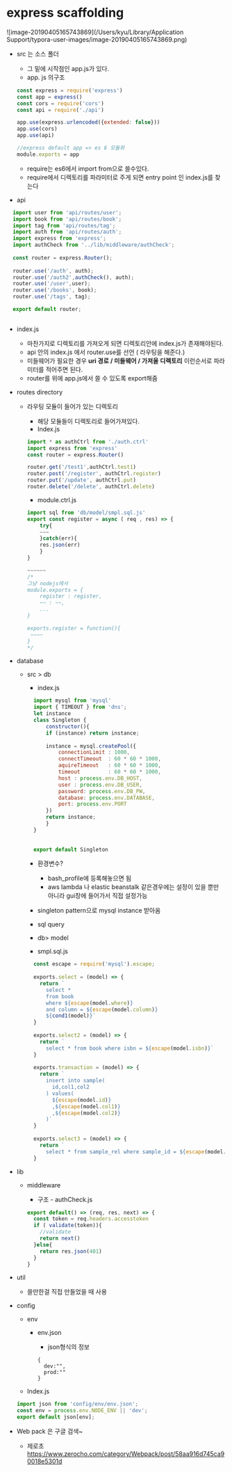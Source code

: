 # express scaffolding

![image-20190405165743869](/Users/kyu/Library/Application Support/typora-user-images/image-20190405165743869.png)

- src 는 소스 폴더

  - 그 밑에 시작점인 app.js가 있다. 
  - app. js 의구조

  ```javascript
  const express = require('express')
  const app = express()
  const cors = require('cors')
  const api = require('./api')
  
  app.use(express.urlencoded({extended: false}))
  app.use(cors)
  app.use(api)
  
  //express default app => es 6 모듈화
  module.exports = app
  ```

  - require는 es6에서 import from으로 쓸수있다.
  - require에서 디렉토리를 파라미터로 주게 되면 entry point 인 index.js를 찾는다

- api

```javascript
  import user from 'api/routes/user';
  import book from 'api/routes/book';
  import tag from 'api/routes/tag';
  import auth from 'api/routes/auth';
  import express from 'express';
  import authCheck from '../lib/middleware/authCheck';
  
  const router = express.Router();
 
  router.use('/auth', auth);
  router.use('/auth2',authCheck(), auth);
  router.use('/user',user);
  router.use('/books', book);
  router.use('/tags', tag);

  export default router;
 
```

- index.js
  - 마찬가지로 디렉토리를 가져오게 되면 디렉토리안에 index.js가 존재해야된다.
  - api 안의 index.js 에서 router.use를 선언 ( 라우팅을 해준다.)
  - 미들웨어가 필요한 경우 **uri 경로 / 미들웨어 / 가져올 디렉토리** 이런순서로 파라미터를 적어주면 된다.
  - router를 위에 app.js에서 쓸 수 있도록 export해줌

- routes directory

  - 라우팅 모듈이 들어가 있는 디렉토리

    - 해당 모듈들이 디렉토리로 들어가져있다.
    - Index.js

    ```javascript
    import * as authCtrl from './auth.ctrl'
    import express from 'express'
    const router = express.Router()
    
    router.get('/test1',authCtrl.test1)
    router.post('/register', authCtrl.register)
    router.put('/update', authCtrl.put)
    router.delete('/delete', authCtrl.delete)
    ```

    - module.ctrl.js

    ```javascript
    import sql from 'db/model/smpl.sql.js'
    export const register = async ( req , res) => {
    	try{
        ~~~
    	}catch(err){
        res.json(err)
    	}
    }
    
    ~~~~~~
    /*
    그냥 nodejs에서
    module.exports = {
    	register : register,
    	~~ : ~~,
    	...
    }
    
    exports.register = function(){
     ~~~~
    }
    */
    ```

- database

  - src > db 

    - index.js

    ```javascript
      import mysql from 'mysql'
      import { TIMEOUT } from 'dns';
      let instance
      class Singleton {
          constructor(){
          if (instance) return instance;
      
          instance = mysql.createPool({
              connectionLimit : 1000,
              connectTimeout  : 60 * 60 * 1000,
              aquireTimeout   : 60 * 60 * 1000,
              timeout         : 60 * 60 * 1000,
              host : process.env.DB_HOST,
              user : process.env.DB_USER,
              password: process.env.DB_PW,
              database: process.env.DATABASE,
              port: process.env.PORT
          })
          return instance;
          }
      }
     
     
      export default Singleton
    ```

    - 환경변수? 
      - bash_profile에 등록해놓으면 됨
      - aws lambda 나 elastic beanstalk 같은경우에는 설정이 있을 뿐만 아니라 gui창에 들어가서 직접 설정가능
    - singleton pattern으로 mysql instance 받아옴
    - sql query

    - db>  model
    - smpl.sql.js

    ```javascript
      const escape = require('mysql').escape;
     
      exports.select = (model) => {
        return `
          select *
          from book
          where ${escape(model.where)}
          and column = ${escape(model.column)}
          ${cond1(model)}`
      }
     
      exports.select2 = (model) => {
        return `
          select * from book where isbn = ${escape(model.isbn)}`
      }
     
      exports.transaction = (model) => {
        return `
          insert into sample(
            id,col1,col2
          ) values(
            ${escape(model.id)}
            ,${escape(model.col1)}
            ,${escape(model.col2)}
          )`
      }
     
      exports.select3 = (model) => {
        return `
          select * from sample_rel where sample_id = ${escape(model.sample_id)}`
      }
    ```

- lib

  - middleware

    - 구조 - authCheck.js

    ```javascript
    export default() => (req, res, next) => {
      const token = req.headers.accesstoken
      if ( validate(token)){
        //validate
        return next()
      }else{
        return res.json(401)
      }
    }
    ```

- util 

  - 쓸만한걸 직접 만들었을 때 사용

- config

  - env

    - env.json

      - json형식의 정보

      ```
      {
        dev:"",
        prod:""
      }
      ```

      

  - Index.js

  ```javascript
  import json from 'config/env/env.json';
  const env = process.env.NODE_ENV || 'dev';
  export default json[env]; 
  ```

  

- Web pack 은 구글 검색~
  - 제로초 <https://www.zerocho.com/category/Webpack/post/58aa916d745ca90018e5301d>